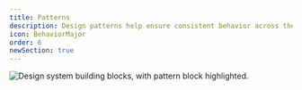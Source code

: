 ```yaml
---
title: Patterns
description: Design patterns help ensure consistent behavior across the Shopify admin.
icon: BehaviorMajor
order: 6
newSection: true
---
```


![Design system building blocks, with pattern block highlighted.](/images/foundations/patterns/patterns@2x.png)
